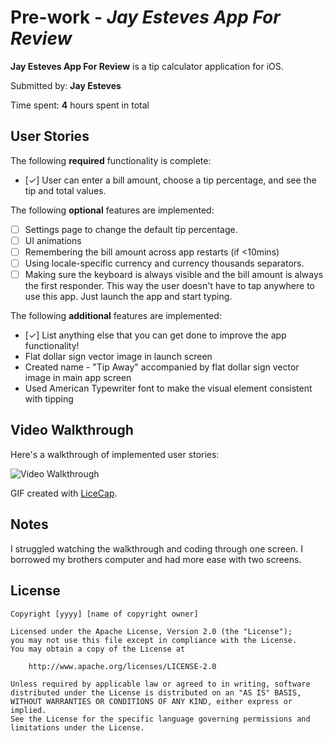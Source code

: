 # Pre-work - *Jay Esteves App For Review*

**Jay Esteves App For Review** is a tip calculator application for iOS.

Submitted by: **Jay Esteves**

Time spent: **4** hours spent in total

## User Stories

The following **required** functionality is complete:
* [✓] User can enter a bill amount, choose a tip percentage, and see the tip and total values.

The following **optional** features are implemented:
* [ ] Settings page to change the default tip percentage.
* [ ] UI animations
* [ ] Remembering the bill amount across app restarts (if <10mins)
* [ ] Using locale-specific currency and currency thousands separators.
* [ ] Making sure the keyboard is always visible and the bill amount is always the first responder. This way the user doesn't have to tap anywhere to use this app. Just launch the app and start typing.

The following **additional** features are implemented:

- [✓] List anything else that you can get done to improve the app functionality!
 - Flat dollar sign vector image in launch screen 
 - Created name - "Tip Away" accompanied by flat dollar sign vector image in main app screen
 - Used American Typewriter font to make the visual element consistent with tipping 

## Video Walkthrough 

Here's a walkthrough of implemented user stories:

<img src='http://i.imgur.com/lNVHeDj.gif' title='Video Walkthrough' width='' alt='Video Walkthrough' />


GIF created with [LiceCap](http://www.cockos.com/licecap/).

## Notes

 I struggled watching the walkthrough and coding through one screen. I borrowed my brothers computer and had more ease with two screens. 

## License

    Copyright [yyyy] [name of copyright owner]

    Licensed under the Apache License, Version 2.0 (the "License");
    you may not use this file except in compliance with the License.
    You may obtain a copy of the License at

        http://www.apache.org/licenses/LICENSE-2.0

    Unless required by applicable law or agreed to in writing, software
    distributed under the License is distributed on an "AS IS" BASIS,
    WITHOUT WARRANTIES OR CONDITIONS OF ANY KIND, either express or implied.
    See the License for the specific language governing permissions and
    limitations under the License.

